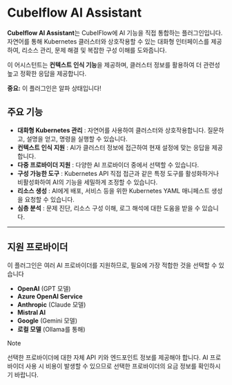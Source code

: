 # CubeIflow AI Assistant

**CubeIflow AI Assistant**는 CubeIFlow에 AI 기능을 직접 통합하는 플러그인입니다. 자연어를 통해 Kubernetes 클러스터와 상호작용할 수 있는 대화형 인터페이스를 제공하여, 리소스 관리, 문제 해결 및 복잡한 구성 이해를 도와줍니다.

이 어시스턴트는 **컨텍스트 인식 기능**을 제공하며, 클러스터 정보를 활용하여 더 관련성 높고 정확한 응답을 제공합니다.

**중요:** 이 플러그인은 알파 상태입니다!

## 주요 기능

- **대화형 Kubernetes 관리** : 자연어를 사용하여 클러스터와 상호작용합니다. 질문하고, 설명을 얻고, 명령을 실행할 수 있습니다.
- **컨텍스트 인식 지원** : AI가 클러스터 정보에 접근하여 현재 설정에 맞는 응답을 제공합니다.
- **다중 프로바이더 지원** : 다양한 AI 프로바이더 중에서 선택할 수 있습니다.
- **구성 가능한 도구** : Kubernetes API 직접 접근과 같은 특정 도구를 활성화하거나 비활성화하여 AI의 기능을 세밀하게 조정할 수 있습니다.  
- **리소스 생성** : AI에게 배포, 서비스 등을 위한 Kubernetes YAML 매니페스트 생성을 요청할 수 있습니다.
- **심층 분석** : 문제 진단, 리소스 구성 이해, 로그 해석에 대한 도움을 받을 수 있습니다.  

---

## 지원 프로바이더

이 플러그인은 여러 AI 프로바이더를 지원하므로, 필요에 가장 적합한 것을 선택할 수 있습니다

- **OpenAI** (GPT 모델)
- **Azure OpenAI Service**
- **Anthropic** (Claude 모델)
- **Mistral AI**
- **Google** (Gemini 모델)
- **로컬 모델** (Ollama를 통해)

> [!NOTE]
> 선택한 프로바이더에 대한 자체 API 키와 엔드포인트 정보를 제공해야 합니다.
> AI 프로바이더 사용 시 비용이 발생할 수 있으므로 선택한 프로바이더의 요금 정보를 확인하시기 바랍니다.
 
